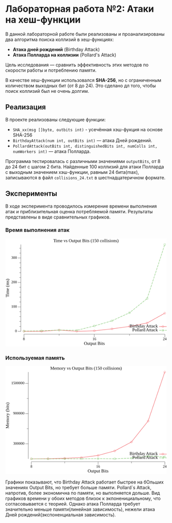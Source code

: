 # Лабораторная работа №2: Атаки на хеш-функции

В данной лабораторной работе были реализованы и проанализированы два алгоритма поиска коллизий в хеш-функциях:

- **Атака дней рождений** (Birthday Attack)
- **Атака Полларда на коллизии** (Pollard's Attack)

Цель исследования — сравнить эффективность этих методов по скорости работы и потреблению памяти.

В качестве хеш-функции использовался **SHA-256**, но с ограниченным количеством выходных бит (от 8 до 24). Это сделано дл того, чтобы поиск коллизий был не очень долгим.

## Реализация
В проекте реализованы следующие функции:
- `SHA_xx(msg []byte, outbits int)` - усечённая хэш-фукция на основе SHA-256
- `BirthdayAttack(num int, outBits int)` — атака Дней рождений.
- `PollardAttack(outBits int, distinguishedBits int, numColls int, numWorkers int)` — атака Полларда.


Программа тестировалась с различными значениями `outputBits`, от 8 до 24 бит с шагом 2 бита. Найденные 100 коллизий для атаки Полларда с выходным значением хэш-функции, равным 24 бита(max), записываются в файл `collisions_24.txt` в шестнадцатеричном формате. 

## Эксперименты
В ходе эксперимента проводилось измерение времени выполнения атак и приблизительная оценка потребляемой памяти. Результаты представлены в виде сравнительных графиков.

### Время выполнения атак
![График времени выполнения](./graphs/time_cmp.png)

### Используемая память
![График потребления памяти](./graphs/memory_cmp.png)

Графики показывают, что Birthday Attack работает быстрее на бОльших значениях Output Bits, но требует больше памяти. Pollard`s Attack, напротив, более экономична по памяти, но выполняется дольше. Вид графиков времени у обоих методов близок к экпоненициальному, что согласовывается с теорией. Однако атака Полларда требует значительно меньше памяти(линейная зависимость), нежели атака Дней рождений(экспоненциальная зависимость).
